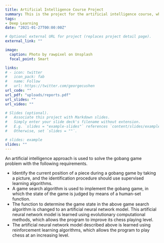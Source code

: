 ```yaml
---
title: Artificial Intelligence Course Project
summary: This is the project for the artificial intelligence course, where we need to implement chess piece detection, use game search algorithms to implement the Gobang, then change  the game determination function to artificial neural networks and use evolutionary computation algorithms for model learning, and then use reinforcement learning for model learning.
tags:
- Deep Learning
date: "2021-01-27T00:00:00Z"

# Optional external URL for project (replaces project detail page).
external_link: ""

image:
  caption: Photo by rawpixel on Unsplash
  focal_point: Smart

links:
# - icon: twitter
#   icon_pack: fab
#   name: Follow
#   url: https://twitter.com/georgecushen
url_code: ""
url_pdf: "uploads/reports.pdf"
url_slides: ""
url_video: ""

# Slides (optional).
#   Associate this project with Markdown slides.
#   Simply enter your slide deck's filename without extension.
#   E.g. `slides = "example-slides"` references `content/slides/example-slides.md`.
#   Otherwise, set `slides = ""`.

# slides: example
slides: ""
---
```

An artificial intelligence approach is used to solve the gobang game problem with the following requirements.
-  Identify the current position of a piece during a gobang game by taking a picture, and the identification procedure should use supervised learning algorithms.
- A game search algorithm is used to implement the gobang game, in which the state of the game is judged by means of a human-set function.
- The function to determine the game state in the above game search algorithm is changed to an artificial neural network model. This artificial neural network model is learned using evolutionary computational methods, which allows the program to improve its chess playing level.
- The artificial neural network model described above is learned using reinforcement learning algorithms, which allows the program to play chess at an increasing level.


